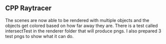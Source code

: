 ## CPP Raytracer

The scenes are now able to be rendered with multiple objects and the objects get colored based on how far away they are. There is a test called intersectTest in the renderer folder that will produce pngs. I also prepared 3 test pngs to show what it can do.
